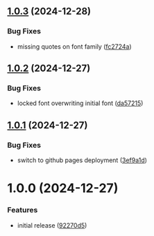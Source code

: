## [1.0.3](https://github.com/seleb/gimme-font/compare/v1.0.2...v1.0.3) (2024-12-28)


### Bug Fixes

* missing quotes on font family ([fc2724a](https://github.com/seleb/gimme-font/commit/fc2724a808536d646ba4f8fa92c7b69c6aee52fd))

## [1.0.2](https://github.com/seleb/gimme-font/compare/v1.0.1...v1.0.2) (2024-12-27)


### Bug Fixes

* locked font overwriting initial font ([da57215](https://github.com/seleb/gimme-font/commit/da57215fe12c9da640e570fef43fe613cb651f17))

## [1.0.1](https://github.com/seleb/gimme-font/compare/v1.0.0...v1.0.1) (2024-12-27)


### Bug Fixes

* switch to github pages deployment ([3ef9a1d](https://github.com/seleb/gimme-font/commit/3ef9a1d9cf807273212fb223f5cb7a554029cbf9))

# 1.0.0 (2024-12-27)


### Features

* initial release ([92270d5](https://github.com/seleb/gimme-font/commit/92270d5d969f2a4bfc404d2ce1b29e6446f8b1b4))
